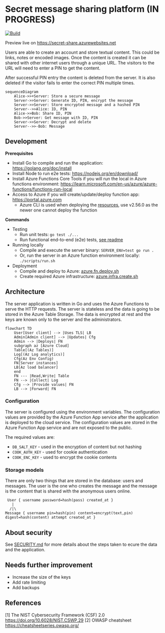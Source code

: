 # Secret message sharing platform (IN PROGRESS)

[![Build](https://github.com/ivarprudnikov/secret-message-share/actions/workflows/build.yml/badge.svg)](https://github.com/ivarprudnikov/secret-message-share/actions/workflows/build.yml)

Preview live on https://secret-share.azurewebsites.net

Users are able to create an account and store textual content.
This could be links, notes or encoded images.
Once the content is created it can be shared with other internet
users through a unique URL. The visitors to the URL will need 
to enter a PIN to get the content.

After successful PIN entry the content is deleted from the server.
It is also deleted if the visitor fails to enter the correct PIN multiple times.

```mermaid
sequenceDiagram
    Alice->>+Server: Store a secure message
    Server->>Server: Generate ID, PIN, encrypt the message
    Server->>Server: Store encrypted message and a hashed PIN
    Server-->>Alice: ID, PIN
    Alice->>Bob: Share ID, PIN
    Bob->>Server: Get message with ID, PIN
    Server->>Server: Decrypt and delete
    Server-->>-Bob: Message
```

## Development

**Prerequisites**

- Install Go to compile and run the application: https://golang.org/doc/install
- Install Node to run e2e tests: https://nodejs.org/en/download/
- Install Azure Functions Core Tools if you will run the local in Azure functions environment: https://learn.microsoft.com/en-us/azure/azure-functions/functions-run-local
- Access to Azure if you will create/update/deploy function app: https://portal.azure.com
  - Azure CLI is used when deploying the [resources](./deployments/), use v2.56.0 as the newer one cannot deploy the function

**Commands**

- Testing
  - Run unit tests: `go test ./...`
  - Run functional end-to-end (e2e) tests, [see readme](cypress/README.md)
- Running locally
  - Compile and execute the server binary: `SERVER_ENV=test go run .`
  - Or, run the server in an Azure function environment locally: `./scripts/run.sh`
- Deployment
  - Compile and deploy to Azure: [azure.fn.deploy.sh](deployments/azure.fn.deploy.sh)
  - Create required Azure infrastructure: [azure.infra.create.sh](deployments/azure.infra.create.sh)

## Architecture

The server application is written in Go and uses the Azure Functions to serve the HTTP requests. The server is stateless and the data is going to be stored in the Azure Table Storage. The data is encrypted at rest and the keys are known only to the server and the administrators.

```mermaid
flowchart TD
    User[User client] --> |Uses TLS| LB
    Admin[Admin client] --> |Updates| Cfg
    Admin --> |Deploys| FN
    subgraph az [Azure Cloud]
    Table[(Az Tables)]
    Log[(Az Log analytics)]
    Cfg(Az Env Config)
    FN[Server instances]
    LB[Az load balancer]
    end
    FN --- |Read,Write| Table
    FN --> |Collect| Log
    Cfg --> |Provide values| FN
    LB --> |Forward| FN
```

### Configuration

The server is configured using the environment variables. The configuration values are provided by the Azure Function App service after the application is deployed to the cloud service. The configuration values are stored in the Azure Function App service and are not exposed to the public.

The required values are:
- `DB_SALT_KEY` - used in the encryption of content but not hashing
- `COOK_AUTH_KEY` - used for cookie authentication
- `COOK_ENC_KEY` - used to encrypt the cookie contents

### Storage models

There are only two things that are stored in the database: users and messages. The user is the one who creates the message and the message is the content that is shared with the anonymous users online.

```
 User { username password=hash(pass) created_at }
   |
  /|\
Message { username pin=hash(pin) content=encrypt(text,pin) digest=hash(content) attempt created_at }
```

## About security

See [SECURITY.md](SECURITY.md) for more details about the steps taken to ecure the data and the application.

## Needs further improvement

- Increase the size of the keys
- Add rate limiting
- Add backups

## References

[1] The NIST Cybersecurity Framework (CSF) 2.0 https://doi.org/10.6028/NIST.CSWP.29
[2] OWASP cheatsheet https://cheatsheetseries.owasp.org/